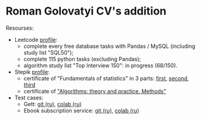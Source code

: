 # Roman Golovatyi CV's addition

Resourses:
* Leetcode [profile](https://leetcode.com/ROMAN_GO/):
  * complete every free database tasks with Pandas / MySQL (including study list "SQL50");
  * complete 115 python tasks (excluding Pandas);
  * algorithm study list "Top Interview 150": in progress (68/150).
* Stepik [profile](https://stepik.org/users/681475453/profile):
  * certificate of "Fundamentals of statistics" in 3 parts: [first](https://stepik.org/cert/2297610?lang=en), [second](https://stepik.org/cert/2316611?lang=en), [third](https://stepik.org/cert/2323908?lang=en)
  * certificate of ["Algorithms: theory and practice. Methods"](https://stepik.org/cert/2327582?lang=en)
* Test cases:
  * Gett: [git (ru)](https://github.com/Roman3173/RomanGo/blob/main/Test%20cases/Gett%20(taxi)/Matching_Home_Assignment_for_Candidates_(ru).ipynb), [colab (ru)](https://colab.research.google.com/github/Roman3173/RomanGo/blob/main/Test%20cases/Gett%20(taxi)/Matching_Home_Assignment_for_Candidates_(ru).ipynb)
  * Ebook subscription service: [git (ru)](https://github.com/Roman3173/RomanGo/blob/main/Test%20cases/Ebook%20subscription%20service/retention.ipynb), [colab (ru)](https://colab.research.google.com/github/Roman3173/RomanGo/blob/main/Test%20cases/Ebook%20subscription%20service/retention.ipynb)
